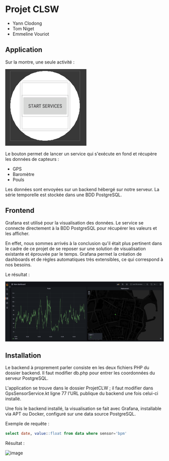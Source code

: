 # Projet CLSW

- Yann Clodong
- Tom Niget
- Emmeline Vouriot

## Application

Sur la montre, une seule activité :

![img.png](img.png)

Le bouton permet de lancer un service qui s'exécute en fond et récupère les données de capteurs :
- GPS
- Baromètre
- Pouls

Les données sont envoyées sur un backend hébergé sur notre serveur. La série temporelle est stockée
dans une BDD PostgreSQL.

## Frontend

Grafana est utilisé pour la visualisation des données. Le service se connecte directement à la BDD
PostgreSQL pour récupérer les valeurs et les afficher.

En effet, nous sommes arrivés à la conclusion qu'il était plus pertinent dans le cadre de ce projet
de se reposer sur une solution de visualisation existante et éprouvée par le temps. Grafana permet
la création de dashboards et de règles automatiques très extensibles, ce qui correspond à nos besoins.

Le résultat :

![img_3.png](img_3.png)

## Installation

Le backend à proprement parler consiste en les deux fichiers PHP du dossier backend. Il faut modifier db.php pour entrer les coordonnées du serveur PostgreSQL.

L'application se trouve dans le dossier ProjetCLW ; il faut modifier dans GpsSensorService.kt ligne 77 l'URL publique du backend une fois celui-ci installé. 

Une fois le backend installé, la visualisation se fait avec Grafana, installable via APT ou Docker, configuré sur une data source PostgreSQL.

Exemple de requête :

```sql
select date, value::float from data where sensor='bpm'
```

Résultat :

![image](https://user-images.githubusercontent.com/4533568/207410071-b7dff283-2754-4978-ad50-3d2fbd9b91d4.png)
